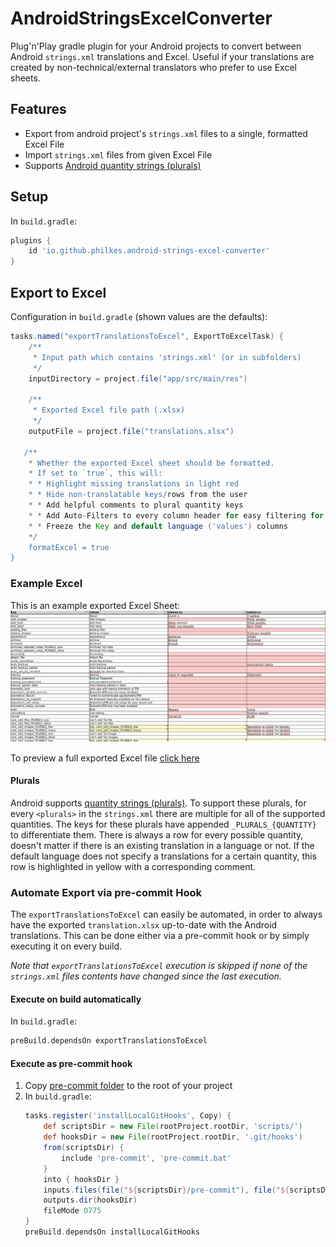 # AndroidStringsExcelConverter

Plug'n'Play gradle plugin for your Android projects to convert between Android `strings.xml` translations and Excel.
Useful if your translations are created by non-technical/external translators who prefer to use Excel sheets.

## Features

* Export from android project's `strings.xml` files to a single, formatted Excel File
* Import `strings.xml` files from given Excel File
* Supports [Android quantity strings (plurals)](https://developer.android.com/guide/topics/resources/string-resource#Plurals)

## Setup

In `build.gradle`:
```groovy
plugins {
    id 'io.github.philkes.android-strings-excel-converter'
}
```

## Export to Excel

Configuration in `build.gradle` (shown values are the defaults):
```groovy
tasks.named("exportTranslationsToExcel", ExportToExcelTask) {
    /**
     * Input path which contains 'strings.xml' (or in subfolders)
     */
    inputDirectory = project.file("app/src/main/res")
    
    /**
     * Exported Excel file path (.xlsx)
     */
    outputFile = project.file("translations.xlsx")

   /**
    * Whether the exported Excel sheet should be formatted.
    * If set to `true`, this will:
    * * Highlight missing translations in light red
    * * Hide non-translatable keys/rows from the user
    * * Add helpful comments to plural quantity keys
    * * Add Auto-Filters to every column header for easy filtering for e.g. all missing translations
    * * Freeze the Key and default language ('values') columns
    */
    formatExcel = true
}
```

### Example Excel

This is an example exported Excel Sheet:
<img src="./doc/example_excel.png" alt="example-excel" /> 

To preview a full exported Excel file [click here](https://github.com/PhilKes/android-strings-excel-converter/raw/refs/heads/main/src/test/resources/expected.xlsx)

#### Plurals

Android supports [quantity strings (plurals)](https://developer.android.com/guide/topics/resources/string-resource#Plurals).
To support these plurals, for every `<plurals>` in the `strings.xml` there are multiple for all of the supported quantities.
The keys for these plurals have appended `_PLURALS_{QUANTITY}` to differentiate them. There is always a row for every possible quantity, doesn't matter if there is an existing translation in a language or not. If the default language does not specify a translations for a certain quantity, this row is highlighted in yellow with a corresponding comment.

### Automate Export via pre-commit Hook

The `exportTranslationsToExcel` can easily be automated, in order to always have the exported `translation.xlsx` up-to-date with the Android translations.
This can be done either via a pre-commit hook or by simply executing it on every build.

_Note that `exportTranslationsToExcel` execution is skipped if none of the `strings.xml` files contents have changed since the last execution._

#### Execute on build automatically

In `build.gradle`:
```groovy
preBuild.dependsOn exportTranslationsToExcel
```

#### Execute as pre-commit hook
1. Copy [pre-commit folder](./pre-commit) to the root of your project
2. In `build.gradle`:
    ```groovy
    tasks.register('installLocalGitHooks', Copy) {
        def scriptsDir = new File(rootProject.rootDir, 'scripts/')
        def hooksDir = new File(rootProject.rootDir, '.git/hooks')
        from(scriptsDir) {
            include 'pre-commit', 'pre-commit.bat'
        }
        into { hooksDir }
        inputs.files(file("${scriptsDir}/pre-commit"), file("${scriptsDir}/pre-commit.bat"))
        outputs.dir(hooksDir)
        fileMode 0775
    }
    preBuild.dependsOn installLocalGitHooks
    ```
